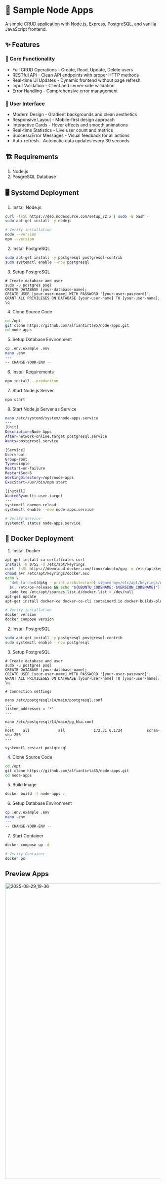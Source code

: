 # 🚀 Sample Node Apps

A simple CRUD application with Node.js, Express, PostgreSQL, and vanilla JavaScript frontend.

## ✨ Features

### 🎯 Core Functionality

- Full CRUD Operations - Create, Read, Update, Delete users
- RESTful API - Clean API endpoints with proper HTTP methods
- Real-time UI Updates - Dynamic frontend without page refresh
- Input Validation - Client and server-side validation
- Error Handling - Comprehensive error management

### 🎨 User Interface

- Modern Design - Gradient backgrounds and clean aesthetics
- Responsive Layout - Mobile-first design approach
- Interactive Cards - Hover effects and smooth animations
- Real-time Statistics - Live user count and metrics
- Success/Error Messages - Visual feedback for all actions
- Auto-refresh - Automatic data updates every 30 seconds

## 🏗️ Requirements

1. Node.js
2. PosgreSQL Database

## 🖥️ Systemd Deployment

1. Install Node.js

```bash
curl -fsSL https://deb.nodesource.com/setup_22.x | sudo -E bash -
sudo apt-get install -y nodejs

# Verify installation
node --version
npm --version
```

2. Install PostgreSQL

```bash
sudo apt-get install -y postgresql postgresql-contrib
sudo systemctl enable --now postgresql
```

3. Setup PostgreSQL

```
# Create database and user
sudo -u postgres psql
CREATE DATABASE [your-database-name];
CREATE USER [your-user-name] WITH PASSWORD '[your-user-password]';
GRANT ALL PRIVILEGES ON DATABASE [your-user-name] TO [your-user-name];
\q
```

4. Clone Source Code

```bash
cd /opt
git clone https://github.com/alfiantirta85/node-apps.git
cd node-apps
```

5. Setup Database Environment

```bash
cp .env.example .env
nano .env
---
-- CHANGE-YOUR-ENV --
```

6. Install Requirements

```bash
npm install --production
```

7. Start Node.js Server

```bash
npm start
```

8. Start Node.js Server as Service

```bash
nano /etc/systemd/system/node-apps.service
---
[Unit]
Description=Node Apps
After=network-online.target postgresql.service
Wants=postgresql.service

[Service]
User=root
Group=root
Type=simple
Restart=on-failure
RestartSec=5
WorkingDirectory=/opt/node-apps
ExecStart=/usr/bin/npm start

[Install]
WantedBy=multi-user.target
---
systemctl daemon-reload
systemctl enable --now node-apps.service

# Verify Service
systemctl status node-apps.service
```

## 🐳 Docker Deployment

1. Install Docker

```bash
apt-get install ca-certificates curl
install -m 0755 -d /etc/apt/keyrings
curl -fsSL https://download.docker.com/linux/ubuntu/gpg -o /etc/apt/keyrings/docker.asc
chmod a+r /etc/apt/keyrings/docker.asc
echo \
  "deb [arch=$(dpkg --print-architecture) signed-by=/etc/apt/keyrings/docker.asc] https://download.docker.com/linux/ubuntu \
  $(. /etc/os-release && echo "${UBUNTU_CODENAME:-$VERSION_CODENAME}") stable" | \
  sudo tee /etc/apt/sources.list.d/docker.list > /dev/null
apt-get update
apt-get install docker-ce docker-ce-cli containerd.io docker-buildx-plugin docker-compose-plugin -y

# Verify installation
docker version
docker compose version
```

2. Install PostgreSQL

```bash
sudo apt-get install -y postgresql postgresql-contrib
sudo systemctl enable --now postgresql
```

3. Setup PostgreSQL

```
# Create database and user
sudo -u postgres psql
CREATE DATABASE [your-database-name];
CREATE USER [your-user-name] WITH PASSWORD '[your-user-password]';
GRANT ALL PRIVILEGES ON DATABASE [your-user-name] TO [your-user-name];
\q

# Connection settings

nano /etc/postgresql/14/main/postgresql.conf
...
listen_addresses = '*'
---

nano /etc/postgresql/14/main/pg_hba.conf
...
host    all             all             172.31.0.1/24           scram-sha-256
---

systemctl restart postgresql
```

4. Clone Source Code

```bash
cd /opt
git clone https://github.com/alfiantirta85/node-apps.git
cd node-apps
```

5. Build Image

```bash
docker build -t node-apps .
```

6. Setup Database Environment

```bash
cp .env.example .env
nano .env
---
-- CHANGE-YOUR-ENV --
```

7. Start Container

```bash
docker compose up -d

# Verify Container
docker ps
```

## Preview Apps

<img width="1311" height="955" alt="2025-08-29_19-36" src="https://github.com/user-attachments/assets/fb20b64c-9983-48e0-bacd-7418551b83ab" />
